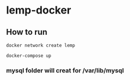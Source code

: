 # lemp-docker

## How to run

```
docker network create lemp
```

```
docker-compose up
```
### mysql folder will creat for /var/lib/mysql
